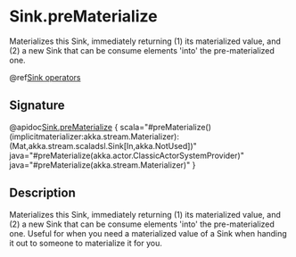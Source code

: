 # Sink.preMaterialize

Materializes this Sink, immediately returning (1) its materialized value, and (2) a new Sink that can be consume elements 'into' the pre-materialized one.

@ref[Sink operators](../index.md#sink-operators)

## Signature

@apidoc[Sink.preMaterialize](Sink) { scala="#preMaterialize()(implicitmaterializer:akka.stream.Materializer):(Mat,akka.stream.scaladsl.Sink[In,akka.NotUsed])" java="#preMaterialize(akka.actor.ClassicActorSystemProvider)" java="#preMaterialize(akka.stream.Materializer)" }


## Description

Materializes this Sink, immediately returning (1) its materialized value, and (2) a new Sink that can be consume elements 'into' the pre-materialized one. Useful for when you need a materialized value of a Sink when handing it out to someone to materialize it for you.

